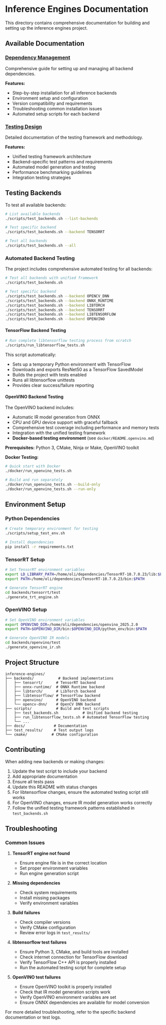 # Inference Engines Documentation

This directory contains comprehensive documentation for building and setting up the inference engines project.

## Available Documentation

### [Dependency Management](DEPENDENCY_MANAGEMENT.md)
Comprehensive guide for setting up and managing all backend dependencies.

**Features:**
- Step-by-step installation for all inference backends
- Environment setup and configuration
- Version compatibility and requirements
- Troubleshooting common installation issues
- Automated setup scripts for each backend

### [Testing Design](TESTING_DESIGN.md)
Detailed documentation of the testing framework and methodology.

**Features:**
- Unified testing framework architecture
- Backend-specific test patterns and requirements
- Automated model generation and testing
- Performance benchmarking guidelines
- Integration testing strategies

## Testing Backends

To test all available backends:

```bash
# List available backends
./scripts/test_backends.sh --list-backends

# Test specific backend
./scripts/test_backends.sh --backend TENSORRT

# Test all backends
./scripts/test_backends.sh --all
```

### Automated Backend Testing

The project includes comprehensive automated testing for all backends:

```bash
# Test all backends with unified framework
./scripts/test_backends.sh

# Test specific backend
./scripts/test_backends.sh --backend OPENCV_DNN
./scripts/test_backends.sh --backend ONNX_RUNTIME
./scripts/test_backends.sh --backend LIBTORCH
./scripts/test_backends.sh --backend TENSORRT
./scripts/test_backends.sh --backend LIBTENSORFLOW
./scripts/test_backends.sh --backend OPENVINO
```

#### TensorFlow Backend Testing
```bash
# Run complete libtensorflow testing process from scratch
./scripts/run_libtensorflow_tests.sh
```

This script automatically:
- Sets up a temporary Python environment with TensorFlow
- Downloads and exports ResNet50 as a TensorFlow SavedModel
- Builds the project with tests enabled
- Runs all libtensorflow unittests
- Provides clear success/failure reporting

#### OpenVINO Backend Testing
The OpenVINO backend includes:
- Automatic IR model generation from ONNX
- CPU and GPU device support with graceful fallback
- Comprehensive test coverage including performance and memory tests
- Integration with the unified testing framework
- **Docker-based testing environment** (see `docker/README.openvino.md`)

**Prerequisites:** Python 3, CMake, Ninja or Make, OpenVINO toolkit

**Docker Testing:**
```bash
# Quick start with Docker
./docker/run_openvino_tests.sh

# Build and run separately
./docker/run_openvino_tests.sh --build-only
./docker/run_openvino_tests.sh --run-only
```

## Environment Setup

### Python Dependencies
```bash
# Create temporary environment for testing
./scripts/setup_test_env.sh

# Install dependencies
pip install -r requirements.txt
```

### TensorRT Setup
```bash
# Set TensorRT environment variables
export LD_LIBRARY_PATH=/home/oli/dependencies/TensorRT-10.7.0.23/lib:$LD_LIBRARY_PATH
export PATH=/home/oli/dependencies/TensorRT-10.7.0.23/bin:$PATH

# Generate TensorRT engine
cd backends/tensorrt/test
./generate_trt_engine.sh
```

### OpenVINO Setup
```bash
# Set OpenVINO environment variables
export OPENVINO_DIR=/home/oli/dependencies/openvino_2025.2.0
export PATH=$OPENVINO_DIR/bin:$OPENVINO_DIR/python_env/bin:$PATH

# Generate OpenVINO IR models
cd backends/openvino/test
./generate_openvino_ir.sh
```

## Project Structure

```
inference-engines/
├── backends/           # Backend implementations
│   ├── tensorrt/      # TensorRT backend
│   ├── onnx-runtime/  # ONNX Runtime backend
│   ├── libtorch/      # LibTorch backend
│   ├── libtensorflow/ # TensorFlow backend
│   ├── openvino/      # OpenVINO backend
│   └── opencv-dnn/    # OpenCV DNN backend
├── scripts/           # Build and test scripts
│   ├── test_backends.sh           # Unified backend testing
│   ├── run_libtensorflow_tests.sh # Automated TensorFlow testing
│   └── ...
├── docs/             # Documentation
├── test_results/     # Test output logs
└── cmake/           # CMake configuration
```

## Contributing

When adding new backends or making changes:

1. Update the test script to include your backend
2. Add appropriate documentation
3. Ensure all tests pass
4. Update this README with status changes
5. For libtensorflow changes, ensure the automated testing script still works
6. For OpenVINO changes, ensure IR model generation works correctly
7. Follow the unified testing framework patterns established in `test_backends.sh`

## Troubleshooting

### Common Issues

1. **TensorRT engine not found**
   - Ensure engine file is in the correct location
   - Set proper environment variables
   - Run engine generation script

2. **Missing dependencies**
   - Check system requirements
   - Install missing packages
   - Verify environment variables

3. **Build failures**
   - Check compiler versions
   - Verify CMake configuration
   - Review error logs in `test_results/`

4. **libtensorflow test failures**
   - Ensure Python 3, CMake, and build tools are installed
   - Check internet connection for TensorFlow download
   - Verify TensorFlow C++ API is properly installed
   - Run the automated testing script for complete setup

5. **OpenVINO test failures**
   - Ensure OpenVINO toolkit is properly installed
   - Check that IR model generation scripts work
   - Verify OpenVINO environment variables are set
   - Ensure ONNX dependencies are available for model conversion

For more detailed troubleshooting, refer to the specific backend documentation or test logs. 